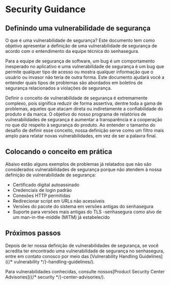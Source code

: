 # Security Guidance

## Definindo uma vulnerabilidade de segurança
O que é uma vulnerabilidade de segurança? Este documento tem como objetivo apresentar a definição de uma vulnerabilidade de segurança de acordo com o entendimento da equipe técnica do senhasegura.

Para a equipe de segurança de software, um bug é um comportamento inesperado no aplicativo e uma vulnerabilidade de segurança é um bug que permite qualquer tipo de acesso ou mostra qualquer informação que o usuário ou invasor não teria de outra forma. Este documento ajudará você a entender quais tipos de problemas são abordados em boletins de segurança relacionados a violações de segurança.

Definir o conceito de vulnerabilidade de segurança é extremamente complexo, pois significa reduzir de forma assertiva, dentre toda a gama de problemas, aqueles que atacam direta ou indiretamente a confiabilidade do produto e da marca. O objetivo do nosso programa de relatórios de vulnerabilidades de segurança é aumentar a transparência e a cooperação no que diz respeito à segurança do produto. Ao entender o tamanho do desafio de definir esse conceito, nossa definição serve como um filtro mais amplo para relatar novas vulnerabilidades, em vez de ser a palavra final.

## Colocando o conceito em prática

Abaixo estão alguns exemplos de problemas já relatados que não são considerados vulnerabilidades de segurança porque não atendem à nossa definição de vulnerabilidade de segurança:

- Certificado digital autoassinado
- Credenciais de login padrão
- Conexões HTTP permitidas
- Redirecionar script em URLs não acessíveis
- Versões do pacote do sistema em versões antigas do senhasegura
- Suporte para versões mais antigas do TLS
-senhasegura como alvo de um man-in-the-middle (MITM) já estabelecido
 

## Próximos passos

Depois de ler nossa definição de vulnerabilidades de segurança, se você acredita ter encontrado uma vulnerabilidade de segurança no senhasegura, entre em contato conosco por meio das [Vulnerability Handling Guidelines]({/* vulnerability */}-handling-guidelines/).

Para vulnerabilidades conhecidas, consulte nossos[Product Security Center Advisories]({/* security */}-center-advisories/).